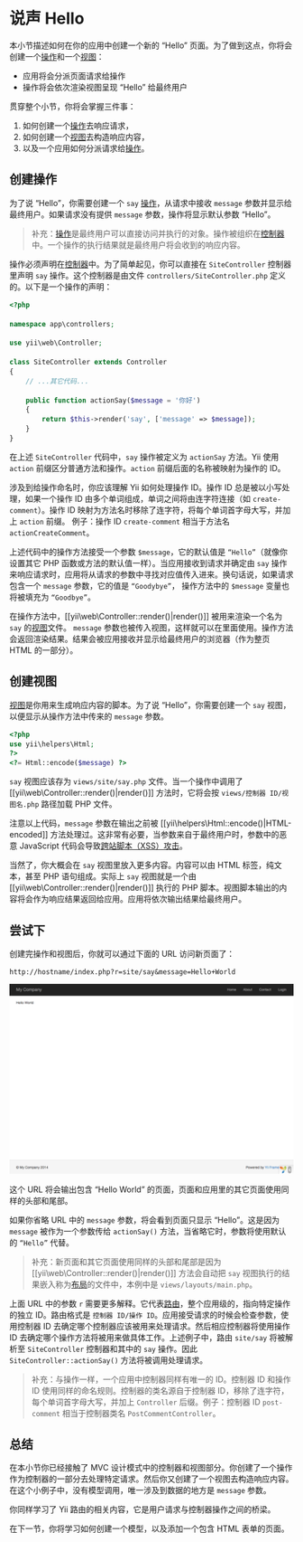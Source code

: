 说声 Hello
============

本小节描述如何在你的应用中创建一个新的 “Hello” 页面。为了做到这点，你将会创建一个[操作](structure-controllers.md#creating-actions)和一个[视图](structure-views.md)：

* 应用将会分派页面请求给操作
* 操作将会依次渲染视图呈现 “Hello” 给最终用户

贯穿整个小节，你将会掌握三件事：

1. 如何创建一个[操作](structure-controllers.md)去响应请求，
2. 如何创建一个[视图](structure-views.md)去构造响应内容，
3. 以及一个应用如何分派请求给[操作](structure-controllers.md#creating-actions)。


创建操作 <a name="creating-action"></a>
------------------

为了说 “Hello”，你需要创建一个 `say` [操作](structure-controllers.md#creating-actions)，从请求中接收 `message` 参数并显示给最终用户。如果请求没有提供 `message` 参数，操作将显示默认参数 “Hello”。

> 补充：[操作](structure-controllers.md#creating-actions)是最终用户可以直接访问并执行的对象。操作被组织在[控制器](structure-controllers.md)中。一个操作的执行结果就是最终用户将会收到的响应内容。

操作必须声明在[控制器](structure-controllers.md)中。为了简单起见，你可以直接在 `SiteController` 控制器里声明 `say` 操作。这个控制器是由文件 `controllers/SiteController.php` 定义的。以下是一个操作的声明：

```php
<?php

namespace app\controllers;

use yii\web\Controller;

class SiteController extends Controller
{
    // ...其它代码...

    public function actionSay($message = '你好')
    {
        return $this->render('say', ['message' => $message]);
    }
}
```

在上述 `SiteController` 代码中，`say` 操作被定义为 `actionSay` 方法。Yii 使用 `action` 前缀区分普通方法和操作。`action` 前缀后面的名称被映射为操作的 ID。

涉及到给操作命名时，你应该理解 Yii 如何处理操作 ID。操作 ID 总是被以小写处理，如果一个操作 ID 由多个单词组成，单词之间将由连字符连接（如 `create-comment`）。操作 ID 映射为方法名时移除了连字符，将每个单词首字母大写，并加上 `action` 前缀。 例子：操作 ID `create-comment` 相当于方法名 `actionCreateComment`。

上述代码中的操作方法接受一个参数 `$message`，它的默认值是 `“Hello”`（就像你设置其它 PHP 函数或方法的默认值一样）。当应用接收到请求并确定由 `say` 操作来响应请求时，应用将从请求的参数中寻找对应值传入进来。换句话说，如果请求包含一个 `message` 参数，它的值是 `“Goodybye”`， 操作方法中的 `$message` 变量也将被填充为 `“Goodbye”`。

在操作方法中，[[yii\web\Controller::render()|render()]] 被用来渲染一个名为 `say` 的[视图](structure-views.md)文件。 `message` 参数也被传入视图，这样就可以在里面使用。操作方法会返回渲染结果。结果会被应用接收并显示给最终用户的浏览器（作为整页 HTML 的一部分）。


创建视图 <a name="creating-view"></a>
---------------

[视图](structure-views.md)是你用来生成响应内容的脚本。为了说 “Hello”，你需要创建一个 `say` 视图，以便显示从操作方法中传来的 `message` 参数。

```php
<?php
use yii\helpers\Html;
?>
<?= Html::encode($message) ?>
```

`say` 视图应该存为 `views/site/say.php` 文件。当一个操作中调用了 [[yii\web\Controller::render()|render()]] 方法时，它将会按 `views/控制器 ID/视图名.php` 路径加载 PHP 文件。

注意以上代码，`message` 参数在输出之前被 [[yii\helpers\Html::encode()|HTML-encoded]] 方法处理过。这非常有必要，当参数来自于最终用户时，参数中的恶意 JavaScript 代码会导致[跨站脚本（XSS）攻击](http://en.wikipedia.org/wiki/Cross-site_scripting)。

当然了，你大概会在 `say` 视图里放入更多内容。内容可以由 HTML 标签，纯文本，甚至 PHP 语句组成。实际上 `say` 视图就是一个由 [[yii\web\Controller::render()|render()]] 执行的 PHP 脚本。视图脚本输出的内容将会作为响应结果返回给应用。应用将依次输出结果给最终用户。


尝试下 <a name="trying-it-out"></a>
-------------

创建完操作和视图后，你就可以通过下面的 URL 访问新页面了：

```
http://hostname/index.php?r=site/say&message=Hello+World
```

![Hello World](images/start-hello-world.png)

这个 URL 将会输出包含 “Hello World” 的页面，页面和应用里的其它页面使用同样的头部和尾部。

如果你省略 URL 中的 `message` 参数，将会看到页面只显示 “Hello”。这是因为 `message` 被作为一个参数传给 `actionSay()` 方法，当省略它时，参数将使用默认的 `“Hello”` 代替。

> 补充：新页面和其它页面使用同样的头部和尾部是因为 [[yii\web\Controller::render()|render()]] 方法会自动把 `say` 视图执行的结果嵌入称为[布局](structure-views.md#layouts)的文件中，本例中是 `views/layouts/main.php`。

上面 URL 中的参数 `r` 需要更多解释。它代表[路由](runtime-routing.md)，整个应用级的，指向特定操作的独立 ID。路由格式是 `控制器 ID/操作 ID`。应用接受请求的时候会检查参数，使用控制器 ID 去确定哪个控制器应该被用来处理请求。然后相应控制器将使用操作 ID 去确定哪个操作方法将被用来做具体工作。上述例子中，路由 `site/say` 将被解析至 `SiteController` 控制器和其中的 `say` 操作。因此 `SiteController::actionSay()` 方法将被调用处理请求。

> 补充：与操作一样，一个应用中控制器同样有唯一的 ID。控制器 ID 和操作 ID 使用同样的命名规则。控制器的类名源自于控制器 ID，移除了连字符，每个单词首字母大写，并加上 `Controller` 后缀。例子：控制器 ID `post-comment` 相当于控制器类名 `PostCommentController`。


总结 <a name="summary"></a>
-------

在本小节你已经接触了 MVC 设计模式中的控制器和视图部分。你创建了一个操作作为控制器的一部分去处理特定请求。然后你又创建了一个视图去构造响应内容。在这个小例子中，没有模型调用，唯一涉及到数据的地方是 `message` 参数。

你同样学习了 Yii 路由的相关内容，它是用户请求与控制器操作之间的桥梁。

在下一节，你将学习如何创建一个模型，以及添加一个包含 HTML 表单的页面。
